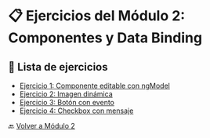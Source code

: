 # 📋 Ejercicios del Módulo 2: Componentes y Data Binding

## 🎯 Lista de ejercicios

- [Ejercicio 1: Componente editable con ngModel](./Ejercicio_1.md)
- [Ejercicio 2: Imagen dinámica](./Ejercicio_2.md)
- [Ejercicio 3: Botón con evento](./Ejercicio_3.md)
- [Ejercicio 4: Checkbox con mensaje](./Ejercicio_4.md)

🔙 [Volver a Módulo 2](../Modulo_2.md)

